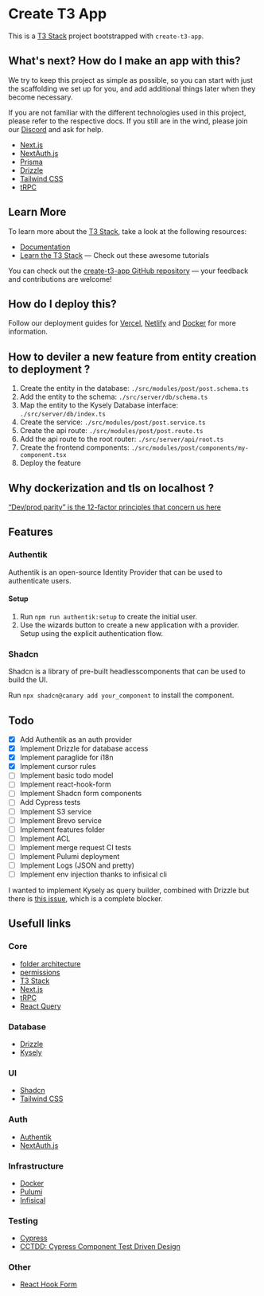 # Create T3 App

This is a [T3 Stack](https://create.t3.gg/) project bootstrapped with `create-t3-app`.

## What's next? How do I make an app with this?

We try to keep this project as simple as possible, so you can start with just the scaffolding we set up for you, and add additional things later when they become necessary.

If you are not familiar with the different technologies used in this project, please refer to the respective docs. If you still are in the wind, please join our [Discord](https://t3.gg/discord) and ask for help.

- [Next.js](https://nextjs.org)
- [NextAuth.js](https://next-auth.js.org)
- [Prisma](https://prisma.io)
- [Drizzle](https://orm.drizzle.team)
- [Tailwind CSS](https://tailwindcss.com)
- [tRPC](https://trpc.io)

## Learn More

To learn more about the [T3 Stack](https://create.t3.gg/), take a look at the following resources:

- [Documentation](https://create.t3.gg/)
- [Learn the T3 Stack](https://create.t3.gg/en/faq#what-learning-resources-are-currently-available) — Check out these awesome tutorials

You can check out the [create-t3-app GitHub repository](https://github.com/t3-oss/create-t3-app) — your feedback and contributions are welcome!

## How do I deploy this?

Follow our deployment guides for [Vercel](https://create.t3.gg/en/deployment/vercel), [Netlify](https://create.t3.gg/en/deployment/netlify) and [Docker](https://create.t3.gg/en/deployment/docker) for more information.

## How to deviler a new feature from entity creation to deployment ?

1. Create the entity in the database: `./src/modules/post/post.schema.ts`
2. Add the entity to the schema: `./src/server/db/schema.ts`
3. Map the entity to the Kysely Database interface: `./src/server/db/index.ts`
4. Create the service: `./src/modules/post/post.service.ts`
5. Create the api route: `./src/modules/post/post.route.ts`
6. Add the api route to the root router: `./src/server/api/root.ts`
7. Create the frontend components: `./src/modules/post/components/my-component.tsx`
8. Deploy the feature

## Why dockerization and tls on localhost ?

[“Dev/prod parity” is the 12-factor principles that concern us here](https://12factor.net/dev-prod-parity)

## Features

### Authentik

Authentik is an open-source Identity Provider that can be used to authenticate users.

#### Setup

1. Run `npm run authentik:setup` to create the initial user.
2. Use the wizards button to create a new application with a provider. Setup using the explicit authentication flow.

### Shadcn

Shadcn is a library of pre-built headlesscomponents that can be used to build the UI.

Run `npx shadcn@canary add your_component` to install the component.

## Todo

- [x] Add Authentik as an auth provider
- [x] Implement Drizzle for database access
- [x] Implement paraglide for i18n
- [x] Implement cursor rules
- [ ] Implement basic todo model
- [ ] Implement react-hook-form
- [ ] Implement Shadcn form components
- [ ] Add Cypress tests
- [ ] Implement S3 service
- [ ] Implement Brevo service
- [ ] Implement features folder
- [ ] Implement ACL
- [ ] Implement merge request CI tests
- [ ] Implement Pulumi deployment
- [ ] Implement Logs (JSON and pretty)
- [ ] Implement env injection thanks to infisical cli

I wanted to implement Kysely as query builder, combined with Drizzle but there is [this issue](https://github.com/drizzle-team/drizzle-orm/issues/4029), which is a complete blocker.

## Usefull links

### Core

- [folder architecture](https://www.youtube.com/watch?v=xyxrB2Aa7KE)
- [permissions](https://www.youtube.com/watch?v=5GG-VUvruzE)
- [T3 Stack](https://create.t3.gg/)
- [Next.js](https://nextjs.org/)
- [tRPC](https://trpc.io/)
- [React Query](https://tanstack.com/query/latest/docs/framework/react/overview)

### Database

- [Drizzle](https://orm.drizzle.team/)
- [Kysely](https://kysely.dev/)

### UI

- [Shadcn](https://ui.shadcn.com/)
- [Tailwind CSS](https://tailwindcss.com/)

### Auth

- [Authentik](https://docs.authentik.io/)
- [NextAuth.js](https://next-auth.js.org/)

### Infrastructure

- [Docker](https://www.docker.com/)
- [Pulumi](https://www.pulumi.com/)
- [Infisical](https://infisical.com/)

### Testing

- [Cypress](https://www.cypress.io/)
- [CCTDD: Cypress Component Test Driven Design](https://muratkerem.gitbook.io/cctdd)

### Other

- [React Hook Form](https://react-hook-form.com/)

